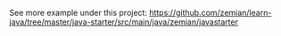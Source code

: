 See more example under this project: https://github.com/zemian/learn-java/tree/master/java-starter/src/main/java/zemian/javastarter